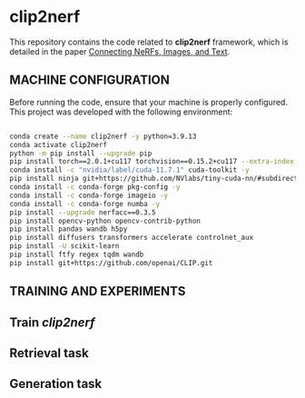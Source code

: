 # clip2nerf

This repository contains the code related to **clip2nerf** framework, which is detailed in the paper [Connecting NeRFs, Images, and Text](https://arxiv.org/abs/2404.07993).


## MACHINE CONFIGURATION

Before running the code, ensure that your machine is properly configured. 
This project was developed with the following environment:
```bash

conda create --name clip2nerf -y python=3.9.13
conda activate clip2nerf
python -m pip install --upgrade pip
pip install torch==2.0.1+cu117 torchvision==0.15.2+cu117 --extra-index-url https://download. pytorch.org/whl/cu117
conda install -c "nvidia/label/cuda-11.7.1" cuda-toolkit -y
pip install ninja git+https://github.com/NVlabs/tiny-cuda-nn/#subdirectory=bindings/torch
conda install -c conda-forge pkg-config -y
conda install -c conda-forge imageio -y
conda install -c conda-forge numba -y
pip install --upgrade nerfacc==0.3.5
pip install opencv-python opencv-contrib-python
pip install pandas wandb h5py
pip install diffusers transformers accelerate controlnet_aux
pip install -U scikit-learn
pip install ftfy regex tqdm wandb
pip install git+https://github.com/openai/CLIP.git
```

## TRAINING AND EXPERIMENTS

## Train *clip2nerf*


## Retrieval task


## Generation task
